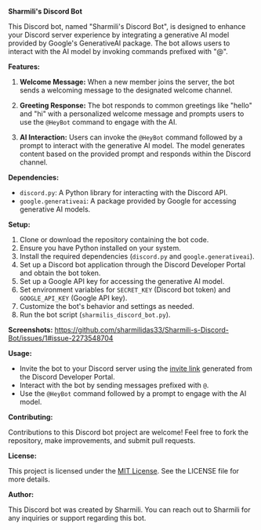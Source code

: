 **Sharmili's Discord Bot**

This Discord bot, named "Sharmili's Discord Bot", is designed to enhance your Discord server experience by integrating a generative AI model provided by Google's GenerativeAI package. The bot allows users to interact with the AI model by invoking commands prefixed with "@".

**Features:**

1. **Welcome Message:** When a new member joins the server, the bot sends a welcoming message to the designated welcome channel.

2. **Greeting Response:** The bot responds to common greetings like "hello" and "hi" with a personalized welcome message and prompts users to use the `@HeyBot` command to engage with the AI.

3. **AI Interaction:** Users can invoke the `@HeyBot` command followed by a prompt to interact with the generative AI model. The model generates content based on the provided prompt and responds within the Discord channel.

**Dependencies:**

- `discord.py`: A Python library for interacting with the Discord API.
- `google.generativeai`: A package provided by Google for accessing generative AI models.

**Setup:**

1. Clone or download the repository containing the bot code.
2. Ensure you have Python installed on your system.
3. Install the required dependencies (`discord.py` and `google.generativeai`).
4. Set up a Discord bot application through the Discord Developer Portal and obtain the bot token.
5. Set up a Google API key for accessing the generative AI model.
6. Set environment variables for `SECRET_KEY` (Discord bot token) and `GOOGLE_API_KEY` (Google API key).
7. Customize the bot's behavior and settings as needed.
8. Run the bot script (`sharmilis_discord_bot.py`).

**Screenshots:**
https://github.com/sharmilidas33/Sharmili-s-Discord-Bot/issues/1#issue-2273548704

**Usage:**

- Invite the bot to your Discord server using the [invite link](https://discord.gg/EpQ6Zz6H) generated from the Discord Developer Portal.
- Interact with the bot by sending messages prefixed with `@`.
- Use the `@HeyBot` command followed by a prompt to engage with the AI model.

**Contributing:**

Contributions to this Discord bot project are welcome! Feel free to fork the repository, make improvements, and submit pull requests.

**License:**

This project is licensed under the [MIT License](https://opensource.org/licenses/MIT). See the LICENSE file for more details.

**Author:**

This Discord bot was created by Sharmili. You can reach out to Sharmili for any inquiries or support regarding this bot.
